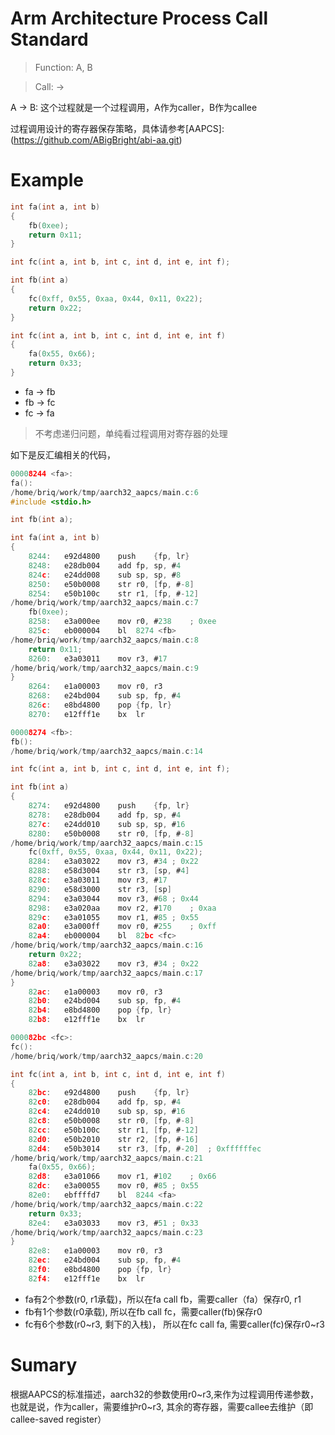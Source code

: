 # Arm Architecture Process Call Standard

> Function: A, B

> Call: ->

A -> B: 这个过程就是一个过程调用，A作为caller，B作为callee

过程调用设计的寄存器保存策略，具体请参考[AAPCS]:(https://github.com/ABigBright/abi-aa.git)

# Example

```c
int fa(int a, int b)
{
    fb(0xee);
    return 0x11;
}

int fc(int a, int b, int c, int d, int e, int f);

int fb(int a)
{
    fc(0xff, 0x55, 0xaa, 0x44, 0x11, 0x22);
    return 0x22;
}

int fc(int a, int b, int c, int d, int e, int f)
{
    fa(0x55, 0x66);
    return 0x33;
}
```

+ fa -> fb
+ fb -> fc
+ fc -> fa

> 不考虑递归问题，单纯看过程调用对寄存器的处理

如下是反汇编相关的代码，

```c
00008244 <fa>:
fa():
/home/briq/work/tmp/aarch32_aapcs/main.c:6
#include <stdio.h>

int fb(int a);

int fa(int a, int b)
{
    8244:	e92d4800 	push	{fp, lr}
    8248:	e28db004 	add	fp, sp, #4
    824c:	e24dd008 	sub	sp, sp, #8
    8250:	e50b0008 	str	r0, [fp, #-8]
    8254:	e50b100c 	str	r1, [fp, #-12]
/home/briq/work/tmp/aarch32_aapcs/main.c:7
    fb(0xee);
    8258:	e3a000ee 	mov	r0, #238	; 0xee
    825c:	eb000004 	bl	8274 <fb>
/home/briq/work/tmp/aarch32_aapcs/main.c:8
    return 0x11;
    8260:	e3a03011 	mov	r3, #17
/home/briq/work/tmp/aarch32_aapcs/main.c:9
}
    8264:	e1a00003 	mov	r0, r3
    8268:	e24bd004 	sub	sp, fp, #4
    826c:	e8bd4800 	pop	{fp, lr}
    8270:	e12fff1e 	bx	lr

00008274 <fb>:
fb():
/home/briq/work/tmp/aarch32_aapcs/main.c:14

int fc(int a, int b, int c, int d, int e, int f);

int fb(int a)
{
    8274:	e92d4800 	push	{fp, lr}
    8278:	e28db004 	add	fp, sp, #4
    827c:	e24dd010 	sub	sp, sp, #16
    8280:	e50b0008 	str	r0, [fp, #-8]
/home/briq/work/tmp/aarch32_aapcs/main.c:15
    fc(0xff, 0x55, 0xaa, 0x44, 0x11, 0x22);
    8284:	e3a03022 	mov	r3, #34	; 0x22
    8288:	e58d3004 	str	r3, [sp, #4]
    828c:	e3a03011 	mov	r3, #17
    8290:	e58d3000 	str	r3, [sp]
    8294:	e3a03044 	mov	r3, #68	; 0x44
    8298:	e3a020aa 	mov	r2, #170	; 0xaa
    829c:	e3a01055 	mov	r1, #85	; 0x55
    82a0:	e3a000ff 	mov	r0, #255	; 0xff
    82a4:	eb000004 	bl	82bc <fc>
/home/briq/work/tmp/aarch32_aapcs/main.c:16
    return 0x22;
    82a8:	e3a03022 	mov	r3, #34	; 0x22
/home/briq/work/tmp/aarch32_aapcs/main.c:17
}
    82ac:	e1a00003 	mov	r0, r3
    82b0:	e24bd004 	sub	sp, fp, #4
    82b4:	e8bd4800 	pop	{fp, lr}
    82b8:	e12fff1e 	bx	lr

000082bc <fc>:
fc():
/home/briq/work/tmp/aarch32_aapcs/main.c:20

int fc(int a, int b, int c, int d, int e, int f)
{
    82bc:	e92d4800 	push	{fp, lr}
    82c0:	e28db004 	add	fp, sp, #4
    82c4:	e24dd010 	sub	sp, sp, #16
    82c8:	e50b0008 	str	r0, [fp, #-8]
    82cc:	e50b100c 	str	r1, [fp, #-12]
    82d0:	e50b2010 	str	r2, [fp, #-16]
    82d4:	e50b3014 	str	r3, [fp, #-20]	; 0xffffffec
/home/briq/work/tmp/aarch32_aapcs/main.c:21
    fa(0x55, 0x66);
    82d8:	e3a01066 	mov	r1, #102	; 0x66
    82dc:	e3a00055 	mov	r0, #85	; 0x55
    82e0:	ebffffd7 	bl	8244 <fa>
/home/briq/work/tmp/aarch32_aapcs/main.c:22
    return 0x33;
    82e4:	e3a03033 	mov	r3, #51	; 0x33
/home/briq/work/tmp/aarch32_aapcs/main.c:23
}
    82e8:	e1a00003 	mov	r0, r3
    82ec:	e24bd004 	sub	sp, fp, #4
    82f0:	e8bd4800 	pop	{fp, lr}
    82f4:	e12fff1e 	bx	lr

```

+ fa有2个参数(r0, r1承载)，所以在fa call fb，需要caller（fa）保存r0, r1
+ fb有1个参数(r0承载), 所以在fb call fc，需要caller(fb)保存r0
+ fc有6个参数(r0~r3, 剩下的入栈)， 所以在fc call fa, 需要caller(fc)保存r0~r3

# Sumary

根据AAPCS的标准描述，aarch32的参数使用r0~r3,来作为过程调用传递参数，也就是说，作为caller，需要维护r0~r3, 其余的寄存器，需要callee去维护（即callee-saved register）
